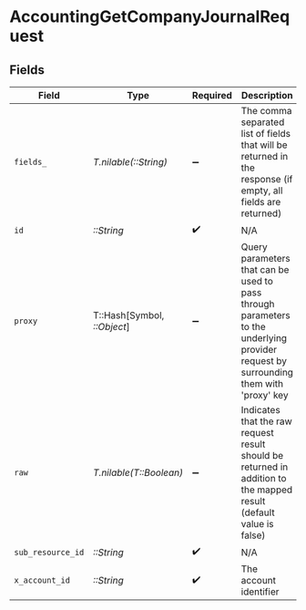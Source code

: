 # AccountingGetCompanyJournalRequest


## Fields

| Field                                                                                                                                        | Type                                                                                                                                         | Required                                                                                                                                     | Description                                                                                                                                  | Example                                                                                                                                      |
| -------------------------------------------------------------------------------------------------------------------------------------------- | -------------------------------------------------------------------------------------------------------------------------------------------- | -------------------------------------------------------------------------------------------------------------------------------------------- | -------------------------------------------------------------------------------------------------------------------------------------------- | -------------------------------------------------------------------------------------------------------------------------------------------- |
| `fields_`                                                                                                                                    | *T.nilable(::String)*                                                                                                                        | :heavy_minus_sign:                                                                                                                           | The comma separated list of fields that will be returned in the response (if empty, all fields are returned)                                 | id,remote_id,company_id,remote_company_id,reference,memo,transaction_date,status,lines,created_at,updated_at,posted_at,unified_custom_fields |
| `id`                                                                                                                                         | *::String*                                                                                                                                   | :heavy_check_mark:                                                                                                                           | N/A                                                                                                                                          |                                                                                                                                              |
| `proxy`                                                                                                                                      | T::Hash[Symbol, *::Object*]                                                                                                                  | :heavy_minus_sign:                                                                                                                           | Query parameters that can be used to pass through parameters to the underlying provider request by surrounding them with 'proxy' key         |                                                                                                                                              |
| `raw`                                                                                                                                        | *T.nilable(T::Boolean)*                                                                                                                      | :heavy_minus_sign:                                                                                                                           | Indicates that the raw request result should be returned in addition to the mapped result (default value is false)                           |                                                                                                                                              |
| `sub_resource_id`                                                                                                                            | *::String*                                                                                                                                   | :heavy_check_mark:                                                                                                                           | N/A                                                                                                                                          |                                                                                                                                              |
| `x_account_id`                                                                                                                               | *::String*                                                                                                                                   | :heavy_check_mark:                                                                                                                           | The account identifier                                                                                                                       |                                                                                                                                              |